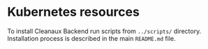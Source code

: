 # Kubernetes resources

To install Cleanaux Backend run scripts from `../scripts/` directory. Installation process is described in the main `README.md` file.
